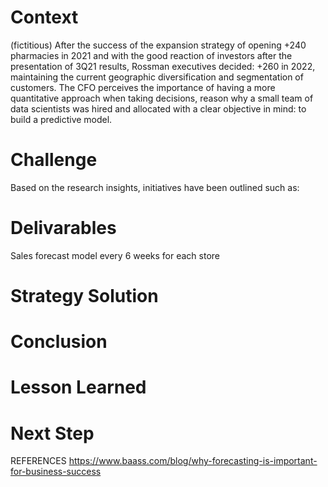 # Context
(fictitious) After the success of the expansion strategy of opening +240 pharmacies in 2021 and with the good reaction of investors after the presentation of 3Q21 results, Rossman executives decided: +260 in 2022, maintaining the current geographic diversification and segmentation of customers. The CFO perceives the importance of having a more quantitative approach when taking decisions, reason why a small team of data scientists was hired and allocated with a clear objective in mind: to build a predictive model.

# Challenge
Based on the research insights, initiatives have been outlined such as:


# Delivarables
Sales forecast model every 6 weeks for each store

# Strategy Solution

# Conclusion

# Lesson Learned

# Next Step

REFERENCES
https://www.baass.com/blog/why-forecasting-is-important-for-business-success